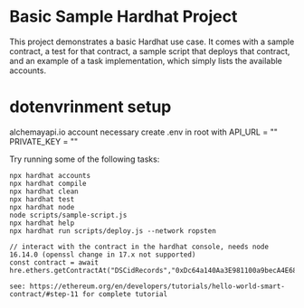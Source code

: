 # Basic Sample Hardhat Project

This project demonstrates a basic Hardhat use case. It comes with a sample contract, a test for that contract, a sample script that deploys that contract, and an example of a task implementation, which simply lists the available accounts.

# dotenvrinment setup
alchemayapi.io account necessary
create .env in root with
API_URL = "<alchemyapikey>"
PRIVATE_KEY = "<metamask ropsten network private key>"

Try running some of the following tasks:

```shell
npx hardhat accounts
npx hardhat compile
npx hardhat clean
npx hardhat test
npx hardhat node
node scripts/sample-script.js
npx hardhat help
npx hardhat run scripts/deploy.js --network ropsten

// interact with the contract in the hardhat console, needs node 16.14.0 (openssl change in 17.x not supported)
const contract = await hre.ethers.getContractAt("DSCidRecords","0xDc64a140Aa3E981100a9becA4E685f962f0cF6C9");

see: https://ethereum.org/en/developers/tutorials/hello-world-smart-contract/#step-11 for complete tutorial
```
